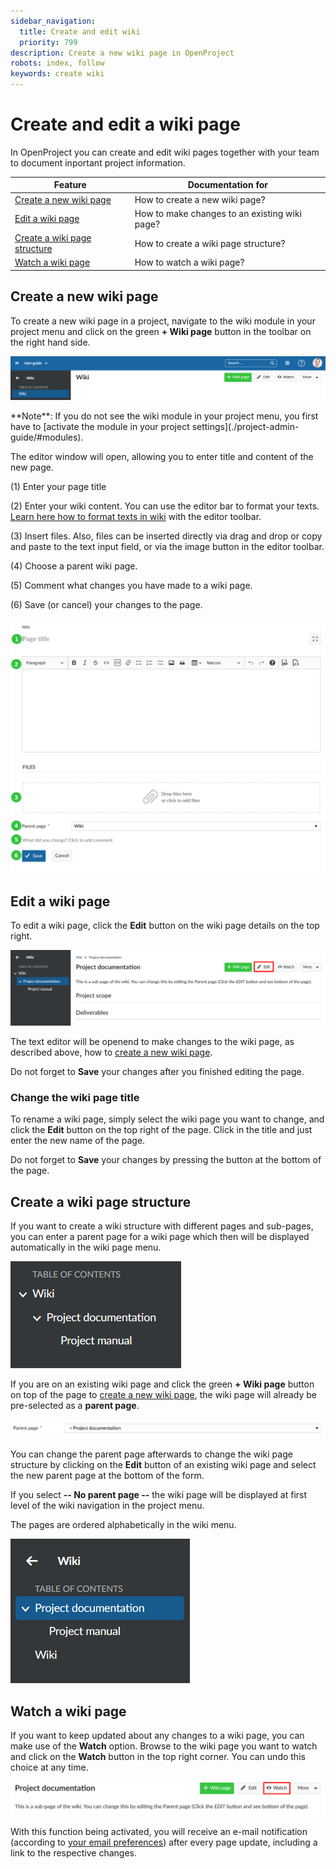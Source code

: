 ```yaml
---
sidebar_navigation:
  title: Create and edit wiki
  priority: 799
description: Create a new wiki page in OpenProject
robots: index, follow
keywords: create wiki
---
```


# Create and edit a wiki page

In OpenProject you can create and edit wiki pages together with your team to document inportant project information.

| Feature                                                      | Documentation for                             |
| ------------------------------------------------------------ | --------------------------------------------- |
| [Create a new wiki page](#create-a-new-wiki-page)            | How to create a new wiki page?                |
| [Edit a wiki page](#edit-a-wiki-page)                        | How to make changes to an existing wiki page? |
| [Create a wiki page structure](#create-a-wiki-page-structure) | How to create a wiki page structure?          |
| [Watch a wiki page](#watch-a-wiki-page)                      | How to watch a wiki page?                     |

## Create a new wiki page

To create a new wiki page in a project, navigate to the wiki module in your project menu and click on the green **+ Wiki page** button in the toolbar on the right hand side.

![create-wiki-page](1568198706474.png)

<div class="alert alert-info" role="alert">
**Note**: If you do not see the wiki module in your project menu, you first have to [activate the module in your project settings](./project-admin-guide/#modules).

</div>

The editor window will open, allowing you to enter title and content of the new page.

(1) Enter your page title

(2) Enter your wiki content. You can use the editor bar to format your texts.  [Learn here how to format texts in wiki](#wiki) with the editor toolbar.

(3) Insert files. Also, files can be inserted directly via drag and drop or copy and paste to the text input field, or via the image button in the editor toolbar.

(4) Choose a parent wiki page.

(5) Comment what changes you have made to a wiki page.

(6) Save (or cancel) your changes to the page.

![create-wiki](create-wiki-1568199670933.png)

## Edit a wiki page

To edit a wiki page, click the **Edit** button on the wiki page details on the top right.

![edit-wiki-page](edit-wiki-page.png)

The text editor will be openend to make changes to the wiki page, as described above, how to [create a new wiki page](#create-a-new-wiki).

Do not forget to **Save** your changes after you finished editing the page.

### Change the wiki page title

To rename a wiki page, simply select the wiki page you want to change, and click the **Edit** button on the top right of the page. Click in the title and just enter the new name of the page.

Do not forget to **Save** your changes by pressing the button at the bottom of the page.

## Create a wiki page structure

If you want to create a wiki structure with different pages and sub-pages, you can enter a parent page for a wiki page which then will be displayed automatically in the wiki page menu.

![wiki-page-structure](1568209656591.png)

If you are on an existing wiki page and click the green **+ Wiki page** button on top of the page to [create a new wiki page](#create-a-new-wiki-page), the wiki page will already be pre-selected as a **parent page**.

![wiki-parent-page](1568209633619.png)

You can change the parent page afterwards to change the wiki page structure by clicking on the **Edit** button of an existing wiki page and select the new parent page at the bottom of the form.

If you select **-- No parent page --** the wiki page will be displayed at first level of the wiki navigation in the project menu.

The pages are ordered alphabetically in the wiki menu.

![wiki-page-structure](1568210445539.png)

## Watch a wiki page

If you want to keep updated about any changes to a wiki page, you can make use of the **Watch** option. Browse to the wiki page you want to watch and click on the **Watch** button in the top right corner. You can undo this choice at any time.

![watch-wiki](watch-wiki.png)

With this function being activated, you will receive an e-mail notification (according to [your email preferences](./getting-started/#email-notifications)) after every page update, including a link to the respective changes.

